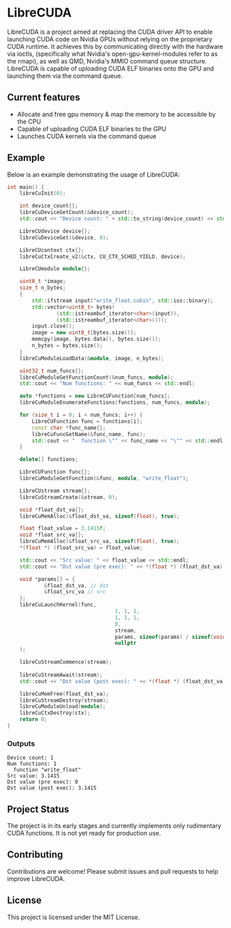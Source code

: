 # LibreCUDA

LibreCUDA is a project aimed at replacing the CUDA driver API to enable launching CUDA code on Nvidia GPUs without relying on the proprietary CUDA runtime. It achieves this by communicating directly with the hardware via ioctls, (specifically what Nvidia's open-gpu-kernel-modules refer to as the rmapi), as well as QMD, Nvidia's MMIO command queue structure. LibreCUDA is capable of uploading CUDA ELF binaries onto the GPU and launching them via the command queue.

## Current features

- Allocate and free gpu memory & map the memory to be accessible by the CPU
- Capable of uploading CUDA ELF binaries to the GPU
- Launches CUDA kernels via the command queue

## Example

Below is an example demonstrating the usage of LibreCUDA:

```cpp
int main() {
    libreCuInit(0);

    int device_count{};
    libreCuDeviceGetCount(&device_count);
    std::cout << "Device count: " + std::to_string(device_count) << std::endl;

    LibreCUdevice device{};
    libreCuDeviceGet(&device, 0);

    LibreCUcontext ctx{};
    libreCuCtxCreate_v2(&ctx, CU_CTX_SCHED_YIELD, device);

    LibreCUmodule module{};

    uint8_t *image;
    size_t n_bytes;
    {
        std::ifstream input("write_float.cubin", std::ios::binary);
        std::vector<uint8_t> bytes(
                (std::istreambuf_iterator<char>(input)),
                (std::istreambuf_iterator<char>()));
        input.close();
        image = new uint8_t[bytes.size()];
        memcpy(image, bytes.data(), bytes.size());
        n_bytes = bytes.size();
    }
    libreCuModuleLoadData(&module, image, n_bytes);

    uint32_t num_funcs{};
    libreCuModuleGetFunctionCount(&num_funcs, module);
    std::cout << "Num functions: " << num_funcs << std::endl;

    auto *functions = new LibreCUFunction[num_funcs];
    libreCuModuleEnumerateFunctions(functions, num_funcs, module);

    for (size_t i = 0; i < num_funcs; i++) {
        LibreCUFunction func = functions[i];
        const char *func_name{};
        libreCuFuncGetName(&func_name, func);
        std::cout << "  function \"" << func_name << "\"" << std::endl;
    }

    delete[] functions;

    LibreCUFunction func{};
    libreCuModuleGetFunction(&func, module, "write_float");

    LibreCUstream stream{};
    libreCuStreamCreate(&stream, 0);

    void *float_dst_va{};
    libreCuMemAlloc(&float_dst_va, sizeof(float), true);

    float float_value = 3.1415f;
    void *float_src_va{};
    libreCuMemAlloc(&float_src_va, sizeof(float), true);
    *(float *) (float_src_va) = float_value;

    std::cout << "Src value: " << float_value << std::endl;
    std::cout << "Dst value (pre exec): " << *(float *) (float_dst_va) << std::endl;

    void *params[] = {
            &float_dst_va, // dst
            &float_src_va // src
    };
    libreCuLaunchKernel(func,
                                   1, 1, 1,
                                   1, 1, 1,
                                   0,
                                   stream,
                                   params, sizeof(params) / sizeof(void *),
                                   nullptr
    );

    libreCuStreamCommence(stream);
    
    libreCuStreamAwait(stream);
    std::cout << "Dst value (post exec): " << *(float *) (float_dst_va) << std::endl;

    libreCuMemFree(float_dst_va);
    libreCuStreamDestroy(stream);
    libreCuModuleUnload(module);
    libreCuCtxDestroy(ctx);
    return 0;
}
```

### Outputs

```console
Device count: 1
Num functions: 1
  function "write_float"
Src value: 3.1415
Dst value (pre exec): 0
Dst value (post exec): 3.1415
```

## Project Status

The project is in its early stages and currently implements only rudimentary CUDA functions. It is not yet ready for production use.

## Contributing

Contributions are welcome! Please submit issues and pull requests to help improve LibreCUDA.

## License

This project is licensed under the MIT License.
